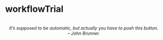 # workflowTrial
<!-- QUOTE:START -->
<p align="center"><br><i>It’s supposed to be automatic, but actually you have to push this button.</i><br><i>– John Brunner.</i><br></p>
<!-- QUOTE:END -->

